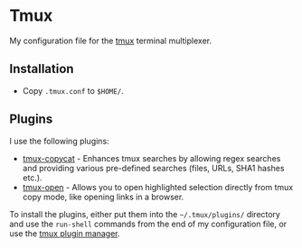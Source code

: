 # Tmux

My configuration file for the [tmux](http://tmux.sourceforge.net/) terminal
multiplexer.

## Installation

* Copy `.tmux.conf` to `$HOME/`.

## Plugins

I use the following plugins:

* [tmux-copycat](https://github.com/tmux-plugins/tmux-copycat) - Enhances tmux
  searches by allowing regex searches and providing various pre-defined
  searches (files, URLs, SHA1 hashes etc.).
* [tmux-open](https://github.com/tmux-plugins/tmux-open) - Allows you to open
  highlighted selection directly from tmux copy mode, like opening links in a
  browser.

To install the plugins, either put them into the `~/.tmux/plugins/` directory
and use the `run-shell` commands from the end of my configuration file, or use
the [tmux plugin manager](https://github.com/tmux-plugins/tpm).
